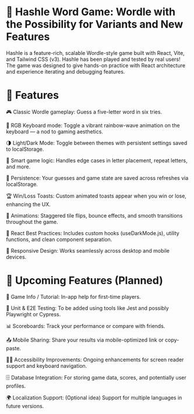 # 🚀 Hashle Word Game: Wordle with the Possibility for Variants and New Features

Hashle is a feature-rich, scalable Wordle-style game built with React, Vite, and Tailwind CSS (v3). Hashle has been played and tested by real users! The game was designed to give hands-on practice with React architecture and experience iterating and debugging features. 

# 🚀 Features

🎮 Classic Wordle gameplay: Guess a five-letter word in six tries.

🌈 RGB Keyboard mode: Toggle a vibrant rainbow-wave animation on the keyboard — a nod to gaming aesthetics.

🌗 Light/Dark Mode: Toggle between themes with persistent settings saved to localStorage.

🧠 Smart game logic: Handles edge cases in letter placement, repeat letters, and more.

💾 Persistence: Your guesses and game state are saved across refreshes via localStorage.

🏆 Win/Loss Toasts: Custom animated toasts appear when you win or lose, enhancing the UX.

🔄 Animations: Staggered tile flips, bounce effects, and smooth transitions throughout the game.

🧰 React Best Practices: Includes custom hooks (useDarkMode.js), utility functions, and clean component separation.

📱 Responsive Design: Works seamlessly across desktop and mobile devices.

# 🧪 Upcoming Features (Planned)

📘 Game Info / Tutorial: In-app help for first-time players.

🧪 Unit & E2E Testing: To be added using tools like Jest and possibly Playwright or Cypress.

📊 Scoreboards: Track your performance or compare with friends.

📤 Mobile Sharing: Share your results via mobile-optimized link or copy-paste.

🧑‍🦽 Accessibility Improvements: Ongoing enhancements for screen reader support and keyboard navigation.

🗄️ Database Integration: For storing game data, scores, and potentially user profiles.

🌍 Localization Support: (Optional idea) Support for multiple languages in future versions.
